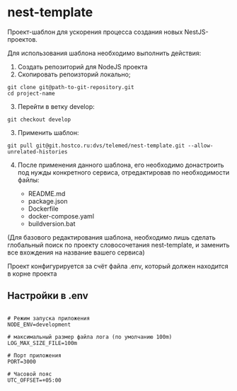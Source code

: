 # nest-template

Проект-шаблон для ускорения процесса создания новых NestJS-проектов.

Для использования шаблона необходимо выполнить действия:
1. Создать репозиторий для NodeJS проекта
2. Скопировать репоизторий локально;
```
git clone git@path-to-git-repository.git
cd project-name
```
3. Перейти в ветку develop:
```
git checkout develop
```
3. Применить шаблон:
```
git pull git@git.hostco.ru:dvs/telemed/nest-template.git --allow-unrelated-histories
```
4. После применения данного шаблона, его необходимо донастроить под нужды конкретного сервиса, отредактировав по необходимости файлы:

    - README.md
    - package.json
    - Dockerfile
    - docker-compose.yaml
    - buildversion.bat

(Для базового редактирования шаблона, необходимо лишь сделать глобальный поиск по проекту словосочетания nest-template, и заменить все вхождения на название вашего сервиса)

Проект конфигурируется за счёт файла .env, который должен находится в корне проекта

## Настройки в .env

```

# Режим запуска приложения
NODE_ENV=development

# максимальный размер файла лога (по умолчанию 100m)
LOG_MAX_SIZE_FILE=100m

# Порт приложения
PORT=3000

# Часовой пояс
UTC_OFFSET=+05:00

```
